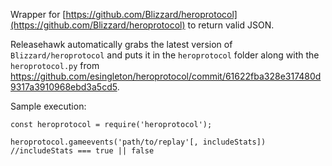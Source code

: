Wrapper for [https://github.com/Blizzard/heroprotocol](https://github.com/Blizzard/heroprotocol) to return valid JSON.

Releasehawk automatically grabs the latest version of `Blizzard/heroprotocol` and puts it in the `heroprotocol` folder along with the `heroprotocol.py` from https://github.com/esingleton/heroprotocol/commit/61622fba328e317480d9317a3910968ebd3a5cd5.

Sample execution:

```
const heroprotocol = require('heroprotocol');

heroprotocol.gameevents('path/to/replay'[, includeStats]) //includeStats === true || false
```
